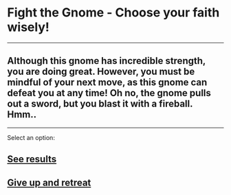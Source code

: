 # Fight the Gnome - Choose your faith wisely!
---
## Although this gnome has incredible strength, you are doing great. However, you must be mindful of your next move, as this gnome can defeat you at any time! Oh no, the gnome pulls out a sword, but you blast it with a fireball. Hmm.. 
---
Select an option: 
## [See results](defeat-nome.md)
## [Give up and retreat](giveup.md)